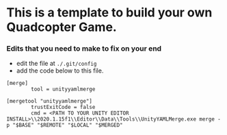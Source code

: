 # This is a template to build your own Quadcopter Game.
### Edits that you need to make to fix on your end
- edit the file at `./.git/config`
- add the code below to this file.
```
[merge]
        tool = unityyamlmerge

[mergetool "unityyamlmerge"]
        trustExitCode = false
        cmd = <PATH TO YOUR UNITY EDITOR INSTALL>\\2020.1.15f1\\Editor\\Data\\Tools\\UnityYAMLMerge.exe merge -p "$BASE" "$REMOTE" "$LOCAL" "$MERGED"
```
